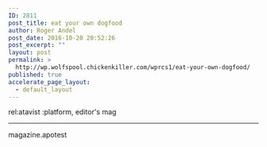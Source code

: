 ```yaml
---
ID: 2811
post_title: eat your own dogfood
author: Roger Andel
post_date: 2016-10-20 20:52:26
post_excerpt: ""
layout: post
permalink: >
  http://wp.wolfspool.chickenkiller.com/wprcs1/eat-your-own-dogfood/
published: true
accelerate_page_layout:
  - default_layout
---
```

rel:atavist :platform, editor's mag

<hr />

magazine.apotest

&nbsp;